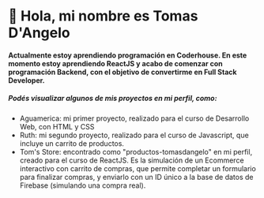 # 👋 Hola, mi nombre es Tomas D'Angelo
#### Actualmente estoy aprendiendo programación en Coderhouse. En este momento estoy aprendiendo ReactJS y acabo de comenzar con programación Backend, con el objetivo de convertirme en Full Stack Developer. 

##### Podés visualizar algunos de mis proyectos en mi perfil, como:
- Aguamerica: mi primer proyecto, realizado para el curso de Desarrollo Web, con HTML y CSS
- Ruth: mi segundo proyecto, realizado para el curso de Javascript, que incluye un carrito de productos.
- Tom's Store: encontrado como "productos-tomasdangelo" en mi perfil, creado para el curso de ReactJS. Es la simulación de un Ecommerce interactivo con carrito de compras, que permite completar un formulario para finalizar compras, y enviarlo con un ID único a la base de datos de Firebase (simulando una compra real).

<!---
TomasDangelo/TomasDangelo is a ✨ special ✨ repository because its `README.md` (this file) appears on your GitHub profile.
You can click the Preview link to take a look at your changes.
--->
